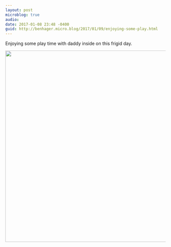 ```yaml
---
layout: post
microblog: true
audio: 
date: 2017-01-08 23:48 -0400
guid: http://benhager.micro.blog/2017/01/09/enjoying-some-play.html
---
```

Enjoying some play time with daddy inside on this frigid day.

<img src="http://hager.blog/uploads/2017/0b06079230.jpg" width="600" height="600" />
